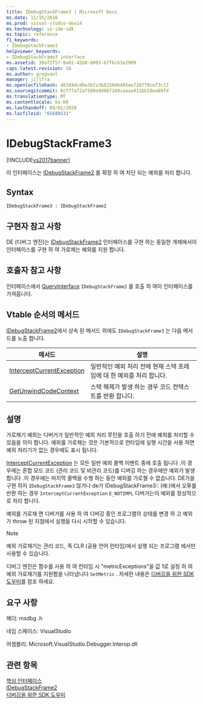 ```yaml
---
title: IDebugStackFrame3 | Microsoft Docs
ms.date: 11/15/2016
ms.prod: visual-studio-dev14
ms.technology: vs-ide-sdk
ms.topic: reference
f1_keywords:
- IDebugStackFrame3
helpviewer_keywords:
- IDebugStackFrame3 interface
ms.assetid: 39af2f57-0a01-42b8-b093-b7fbc61e2909
caps.latest.revision: 16
ms.author: gregvanl
manager: jillfra
ms.openlocfilehash: d63d4dcd6e3b7a3b81504b485ee710779cef3c13
ms.sourcegitcommit: 6cfffa72af599a9d667249caaaa411bb28ea69fd
ms.translationtype: MT
ms.contentlocale: ko-KR
ms.lasthandoff: 09/02/2020
ms.locfileid: "65688531"
---
```

# <a name="idebugstackframe3"></a>IDebugStackFrame3
[!INCLUDE[vs2017banner](../../../includes/vs2017banner.md)]

이 인터페이스는 [IDebugStackFrame2](../../../extensibility/debugger/reference/idebugstackframe2.md) 를 확장 하 여 차단 되는 예외를 처리 합니다.  
  
## <a name="syntax"></a>Syntax  
  
```  
IDebugStackFrame3 : IDebugStackFrame2  
```  
  
## <a name="notes-for-implementers"></a>구현자 참고 사항  
 DE (디버그 엔진)는 [IDebugStackFrame2](../../../extensibility/debugger/reference/idebugstackframe2.md) 인터페이스를 구현 하는 동일한 개체에서이 인터페이스를 구현 하 여 가로채는 예외를 지원 합니다.  
  
## <a name="notes-for-callers"></a>호출자 참고 사항  
 인터페이스에서 [QueryInterface](https://msdn.microsoft.com/library/62fce95e-aafa-4187-b50b-e6611b74c3b3) `IDebugStackFrame2` 를 호출 하 여이 인터페이스를 가져옵니다.  
  
## <a name="methods-in-vtable-order"></a>Vtable 순서의 메서드  
 [IDebugStackFrame2](../../../extensibility/debugger/reference/idebugstackframe2.md)에서 상속 된 메서드 외에도 `IDebugStackFrame3` 는 다음 메서드를 노출 합니다.  
  
|메서드|설명|  
|------------|-----------------|  
|[InterceptCurrentException](../../../extensibility/debugger/reference/idebugstackframe3-interceptcurrentexception.md)|일반적인 예외 처리 전에 현재 스택 프레임에 대 한 예외를 처리 합니다.|  
|[GetUnwindCodeContext](../../../extensibility/debugger/reference/idebugstackframe3-getunwindcodecontext.md)|스택 해제가 발생 하는 경우 코드 컨텍스트를 반환 합니다.|  
  
## <a name="remarks"></a>설명  
 가로채기 예외는 디버거가 일반적인 예외 처리 루틴을 호출 하기 전에 예외를 처리할 수 있음을 의미 합니다. 예외를 가로채는 것은 기본적으로 런타임에 실행 시간을 사용 하면 예외 처리기가 없는 경우에도 표시 됩니다.  
  
 [InterceptCurrentException](../../../extensibility/debugger/reference/idebugstackframe3-interceptcurrentexception.md) 는 모든 일반 예외 콜백 이벤트 중에 호출 됩니다 .이 경우에는 혼합 모드 코드 (관리 코드 및 비관리 코드)를 디버깅 하는 경우에만 예외가 발생 합니다 .이 경우에는 마지막 콜백을 수행 하는 동안 예외를 가로챌 수 없습니다. DE가을 구현 하지 `IDebugStackFrame3` 않거나 de가 IDebugStackFrame3:: (예:)에서 오류를 반환 하는 경우 `InterceptCurrentException` `E_NOTIMPL` 디버거는이 예외를 정상적으로 처리 합니다.  
  
 예외를 가로채 면 디버거를 사용 하 여 디버깅 중인 프로그램의 상태를 변경 하 고 예외가 throw 된 지점에서 실행을 다시 시작할 수 있습니다.  
  
> [!NOTE]
> 예외 가로채기는 관리 코드, 즉 CLR (공용 언어 런타임)에서 실행 되는 프로그램 에서만 사용할 수 있습니다.  
  
 디버그 엔진은 함수를 사용 하 여 런타임 시 "metricExceptions"을 값 1로 설정 하 여 예외 가로채기를 지원함을 나타냅니다 `SetMetric` . 자세한 내용은 [디버깅을 위한 SDK 도우미](../../../extensibility/debugger/reference/sdk-helpers-for-debugging.md)를 참조 하세요.  
  
## <a name="requirements"></a>요구 사항  
 헤더: msdbg .h  
  
 네임 스페이스: VisualStudio  
  
 어셈블리: Microsoft.VisualStudio.Debugger.Interop.dll  
  
## <a name="see-also"></a>관련 항목  
 [핵심 인터페이스](../../../extensibility/debugger/reference/core-interfaces.md)   
 [IDebugStackFrame2](../../../extensibility/debugger/reference/idebugstackframe2.md)   
 [디버깅을 위한 SDK 도우미](../../../extensibility/debugger/reference/sdk-helpers-for-debugging.md)
